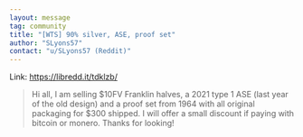 ```yaml
---
layout: message
tag: community
title: "[WTS] 90% silver, ASE, proof set"
author: "SLyons57"	
contact: "u/SLyons57 (Reddit)"
---
```


Link: https://libredd.it/tdklzb/

> Hi all, I am selling $10FV Franklin halves, a 2021 type 1 ASE (last year of the old design) and a proof set from 1964 with all original packaging for $300 shipped. I will offer a small discount if paying with bitcoin or monero. Thanks for looking!
